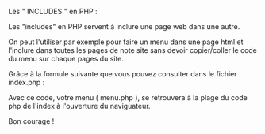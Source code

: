 ﻿Les " INCLUDES " en PHP :

Les "includes" en PHP servent à inclure une page web dans une autre.
 
On peut l'utiliser par exemple pour faire un menu dans une page html et l'inclure dans toutes les pages de note site sans devoir copier/coller le code du menu sur chaque pages du site.

Grâce à la formule suivante que vous pouvez consulter dans le fichier index.php :
<?php include("menu.php"); ?>

Avec ce code, votre menu ( menu.php ), se retrouvera à la plage du code php de l'index à l'ouverture du naviguateur.

Bon courage !
